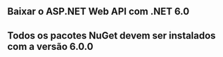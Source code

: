 ﻿## Baixar o ASP.NET Web API com .NET 6.0 
## Todos os pacotes NuGet devem ser instalados com a versão 6.0.0
